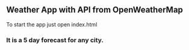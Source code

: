 ## Weather App with API from OpenWeatherMap

To start the app just open index.html

### It is a 5 day forecast for any city.
